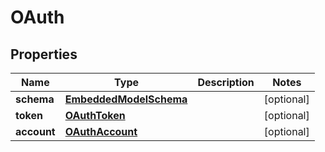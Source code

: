 
# OAuth

## Properties
Name | Type | Description | Notes
------------ | ------------- | ------------- | -------------
**schema** | [**EmbeddedModelSchema**](EmbeddedModelSchema.md) |  |  [optional]
**token** | [**OAuthToken**](OAuthToken.md) |  |  [optional]
**account** | [**OAuthAccount**](OAuthAccount.md) |  |  [optional]



